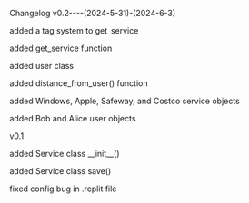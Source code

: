 Changelog
v0.2----(2024-5-31)-(2024-6-3)
</p/>added a tag system to get_service
</p/>added get_service function
</p/>added user class
</p/>added distance_from_user() function
</p/>added Windows, Apple, Safeway, and Costco service objects
</p/>added Bob and Alice user objects
</p/>
v0.1
</p/>added Service class __init__()
</p/>added Service class save()
</p/>fixed config bug in .replit file
